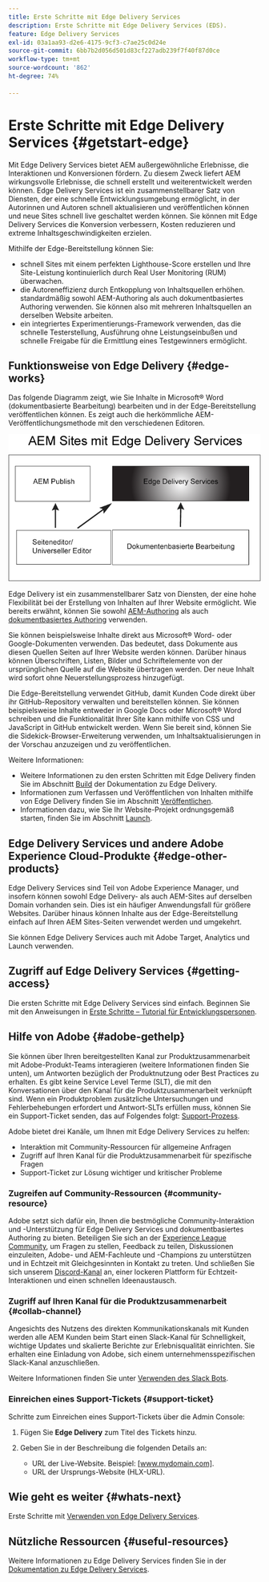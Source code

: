 ```yaml
---
title: Erste Schritte mit Edge Delivery Services
description: Erste Schritte mit Edge Delivery Services (EDS).
feature: Edge Delivery Services
exl-id: 03a1aa93-d2e6-4175-9cf3-c7ae25c0d24e
source-git-commit: 6bb7b2d056d501d83cf227adb239f7f40f87d0ce
workflow-type: tm+mt
source-wordcount: '862'
ht-degree: 74%

---
```


# Erste Schritte mit Edge Delivery Services {#getstart-edge}

Mit Edge Delivery Services bietet AEM außergewöhnliche Erlebnisse, die Interaktionen und Konversionen fördern. Zu diesem Zweck liefert AEM wirkungsvolle Erlebnisse, die schnell erstellt und weiterentwickelt werden können. Edge Delivery Services ist ein zusammenstellbarer Satz von Diensten, der eine schnelle Entwicklungsumgebung ermöglicht, in der Autorinnen und Autoren schnell aktualisieren und veröffentlichen können und neue Sites schnell live geschaltet werden können. Sie können mit Edge Delivery Services die Konversion verbessern, Kosten reduzieren und extreme Inhaltsgeschwindigkeiten erzielen.

Mithilfe der Edge-Bereitstellung können Sie:

* schnell Sites mit einem perfekten Lighthouse-Score erstellen und Ihre Site-Leistung kontinuierlich durch Real User Monitoring (RUM) überwachen.
* die Autoreneffizienz durch Entkopplung von Inhaltsquellen erhöhen. standardmäßig sowohl AEM-Authoring als auch dokumentbasiertes Authoring verwenden. Sie können also mit mehreren Inhaltsquellen an derselben Website arbeiten.
* ein integriertes Experimentierungs-Framework verwenden, das die schnelle Testerstellung, Ausführung ohne Leistungseinbußen und schnelle Freigabe für die Ermittlung eines Testgewinners ermöglicht.

## Funktionsweise von Edge Delivery {#edge-works}

Das folgende Diagramm zeigt, wie Sie Inhalte in Microsoft® Word (dokumentbasierte Bearbeitung) bearbeiten und in der Edge-Bereitstellung veröffentlichen können. Es zeigt auch die herkömmliche AEM-Veröffentlichungsmethode mit den verschiedenen Editoren.

![Architektur von Edge Delivery](assets/edgedelivery.png)

Edge Delivery ist ein zusammenstellbarer Satz von Diensten, der eine hohe Flexibilität bei der Erstellung von Inhalten auf Ihrer Website ermöglicht. Wie bereits erwähnt, können Sie sowohl [AEM-Authoring](https://experienceleague.adobe.com/docs/experience-manager-cloud-service/content/sites/authoring/getting-started/concepts.html?lang=de) als auch [dokumentbasiertes Authoring](https://www.hlx.live/docs/authoring) verwenden.

Sie können beispielsweise Inhalte direkt aus Microsoft® Word- oder Google-Dokumenten verwenden. Das bedeutet, dass Dokumente aus diesen Quellen Seiten auf Ihrer Website werden können. Darüber hinaus können Überschriften, Listen, Bilder und Schriftelemente von der ursprünglichen Quelle auf die Website übertragen werden. Der neue Inhalt wird sofort ohne Neuerstellungsprozess hinzugefügt.

Die Edge-Bereitstellung verwendet GitHub, damit Kunden Code direkt über ihr GitHub-Repository verwalten und bereitstellen können. Sie können beispielsweise Inhalte entweder in Google Docs oder Microsoft® Word schreiben und die Funktionalität Ihrer Site kann mithilfe von CSS und JavaScript in GitHub entwickelt werden. Wenn Sie bereit sind, können Sie die Sidekick-Browser-Erweiterung verwenden, um Inhaltsaktualisierungen in der Vorschau anzuzeigen und zu veröffentlichen.

Weitere Informationen:

* Weitere Informationen zu den ersten Schritten mit Edge Delivery finden Sie im Abschnitt [Build](https://www.hlx.live/docs/#build) der Dokumentation zu Edge Delivery.
* Informationen zum Verfassen und Veröffentlichen von Inhalten mithilfe von Edge Delivery finden Sie im Abschnitt [Veröffentlichen](https://www.hlx.live/docs/authoring).
* Informationen dazu, wie Sie Ihr Website-Projekt ordnungsgemäß starten, finden Sie im Abschnitt [Launch](https://www.hlx.live/docs/#launch).

## Edge Delivery Services und andere Adobe Experience Cloud-Produkte {#edge-other-products}

Edge Delivery Services sind Teil von Adobe Experience Manager, und insofern können sowohl Edge Delivery- als auch AEM-Sites auf derselben Domain vorhanden sein. Dies ist ein häufiger Anwendungsfall für größere Websites. Darüber hinaus können Inhalte aus der Edge-Bereitstellung einfach auf Ihren AEM Sites-Seiten verwendet werden und umgekehrt.

Sie können Edge Delivery Services auch mit Adobe Target, Analytics und Launch verwenden.

## Zugriff auf Edge Delivery Services {#getting-access}

Die ersten Schritte mit Edge Delivery Services sind einfach. Beginnen Sie mit den Anweisungen in [Erste Schritte – Tutorial für Entwicklungspersonen](https://www.hlx.live/developer/tutorial).

## Hilfe von Adobe {#adobe-gethelp}

Sie können über Ihren bereitgestellten Kanal zur Produktzusammenarbeit mit Adobe-Produkt-Teams interagieren (weitere Informationen finden Sie unten), um Antworten bezüglich der Produktnutzung oder Best Practices zu erhalten. Es gibt keine Service Level Terme (SLT), die mit den Konversationen über den Kanal für die Produktzusammenarbeit verknüpft sind. Wenn ein Produktproblem zusätzliche Untersuchungen und Fehlerbehebungen erfordert und Antwort-SLTs erfüllen muss, können Sie ein Support-Ticket senden, das auf Folgendes folgt: [Support-Prozess](https://experienceleague.adobe.com/?lang=de&amp;support-tab=home#support).

Adobe bietet drei Kanäle, um Ihnen mit Edge Delivery Services zu helfen:

* Interaktion mit Community-Ressourcen für allgemeine Anfragen
* Zugriff auf Ihren Kanal für die Produktzusammenarbeit für spezifische Fragen
* Support-Ticket zur Lösung wichtiger und kritischer Probleme

### Zugreifen auf Community-Ressourcen {#community-resource}

Adobe setzt sich dafür ein, Ihnen die bestmögliche Community-Interaktion und -Unterstützung für Edge Delivery Services und dokumentbasiertes Authoring zu bieten. Beteiligen Sie sich an der [Experience League Community](https://adobe.ly/3Q6kTKl), um Fragen zu stellen, Feedback zu teilen, Diskussionen einzuleiten, Adobe- und AEM-Fachleute und -Champions zu unterstützen und in Echtzeit mit Gleichgesinnten in Kontakt zu treten. Und schließen Sie sich unserem [Discord-Kanal](https://discord.gg/aem-live) an, einer lockeren Plattform für Echtzeit-Interaktionen und einen schnellen Ideenaustausch.

### Zugriff auf Ihren Kanal für die Produktzusammenarbeit {#collab-channel}

Angesichts des Nutzens des direkten Kommunikationskanals mit Kunden werden alle AEM Kunden beim Start einen Slack-Kanal für Schnelligkeit, wichtige Updates und skalierte Berichte zur Erlebnisqualität einrichten. Sie erhalten eine Einladung von Adobe, sich einem unternehmensspezifischen Slack-Kanal anzuschließen.

Weitere Informationen finden Sie unter [Verwenden des Slack Bots](https://www.hlx.live/docs/slack).

### Einreichen eines Support-Tickets {#support-ticket}

Schritte zum Einreichen eines Support-Tickets über die Admin Console:

1. Fügen Sie **Edge Delivery** zum Titel des Tickets hinzu.
2. Geben Sie in der Beschreibung die folgenden Details an:

   * URL der Live-Website. Beispiel: [www.mydomain.com].
   * URL der Ursprungs-Website (HLX-URL).

## Wie geht es weiter {#whats-next}

Erste Schritte mit [Verwenden von Edge Delivery Services](/help/edge/using.md).

## Nützliche Ressourcen {#useful-resources}

Weitere Informationen zu Edge Delivery Services finden Sie in der [Dokumentation zu Edge Delivery Services](https://www.hlx.live/docs/).
